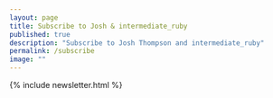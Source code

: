 ```yaml
---
layout: page
title: Subscribe to Josh & intermediate_ruby
published: true
description: "Subscribe to Josh Thompson and intermediate_ruby"
permalink: /subscribe
image: ""
---
```


{% include newsletter.html %}
